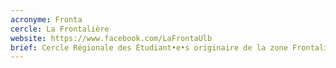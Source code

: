 ```yaml
---
acronyme: Fronta
cercle: La Frontalière
website: https://www.facebook.com/LaFrontaUlb
brief: Cercle Régionale des Étudiant•e•s originaire de la zone Frontalière (Hainaut)
---
```

